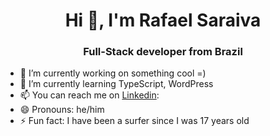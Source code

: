 <h1 align="center">Hi 👋, I'm Rafael Saraiva</h1>
<h3 align="center">Full-Stack developer from Brazil</h3>


- 🔭 I’m currently working on something cool =)
- 🌱 I’m currently learning TypeScript, WordPress  
- 📫 You can reach me on [Linkedin](https://www.linkedin.com/in/rafaelsrv/): 
- 😄 Pronouns: he/him
- ⚡ Fun fact: I have been a surfer since I was 17 years old

